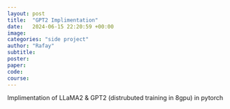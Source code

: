 ```yaml
---
layout: post
title:  "GPT2 Implimentation"
date:   2024-06-15 22:20:59 +00:00
image: 
categories: "side project"
author: "Rafay"
subtitle: 
poster: 
paper:
code:
course: 
---
```

Implimentation of LLaMA2 & GPT2 (distrubuted training in 8gpu) in pytorch